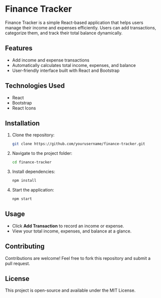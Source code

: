 # Finance Tracker

Finance Tracker is a simple React-based application that helps users manage their income and expenses efficiently. Users can add transactions, categorize them, and track their total balance dynamically.

## Features

- Add income and expense transactions
- Automatically calculates total income, expenses, and balance
- User-friendly interface built with React and Bootstrap

## Technologies Used

- React
- Bootstrap
- React Icons

## Installation

1. Clone the repository:
   ```bash
   git clone https://github.com/yourusername/finance-tracker.git
   ```
2. Navigate to the project folder:
   ```bash
   cd finance-tracker
   ```
3. Install dependencies:
   ```bash
   npm install
   ```
4. Start the application:
   ```bash
   npm start
   ```

## Usage

- Click **Add Transaction** to record an income or expense.
- View your total income, expenses, and balance at a glance.

## Contributing

Contributions are welcome! Feel free to fork this repository and submit a pull request.

## License

This project is open-source and available under the MIT License.

